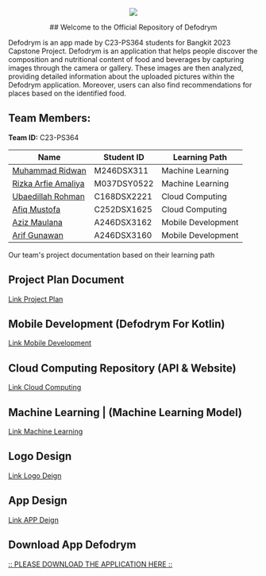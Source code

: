 <p align="center">
  <img src="https://github.com/Muhammad-Ridwan/Defodrym/assets/103126797/01c83b05-b525-46b1-8bf6-148ba3025f6f">
</p>

<div align="center">
## Welcome to the Official Repository of Defodrym
</div>

Defodrym is an app made by C23-PS364 students for Bangkit 2023 Capstone Project.
Defodrym is an application that helps people discover the composition and nutritional content of food and beverages by capturing images through the camera or gallery. These images are then analyzed, providing detailed information about the uploaded pictures within the Defodrym application. Moreover, users can also find recommendations for places based on the identified food. 

## Team Members:
**Team ID:** C23-PS364

<div align="center">

| Name                                                 | Student ID    | Learning Path        |
| ---------------------------------------------------- | ------------- | -------------------- |
| [Muhammad Ridwan](https://github.com/Muhammad-Ridwan) | M246DSX311    | Machine Learning     |
| [Rizka Arfie Amaliya](https://github.com/)            | M037DSY0522   | Machine Learning     |
| [Ubaedillah Rohman](https://github.com/kacung110)     | C168DSX2221   | Cloud Computing      |
| [Afiq Mustofa](https://github.com/afiqmustofa)        | C252DSX1625   | Cloud Computing      |
| [Aziz Maulana ](https://github.com/Azizmaulana200511084) | A246DSX3162 | Mobile Development   |
| [Arif Gunawan](https://github.com/arifge03)           | A246DSX3160   | Mobile Development   |

</div>


Our team's project documentation based on their learning path
## Project Plan Document
[Link Project Plan ](https://drive.google.com/file/d/1_AQ7knKNp0NVfKkJe5GhG-PHpi1p8VaR/view?usp=sharing)

## Mobile Development (Defodrym For Kotlin)
[Link Mobile Development](https://github.com/Muhammad-Ridwan/Defodrym/tree/main/MobileDevelopment)

## Cloud Computing Repository (API & Website)
[Link Cloud Computing](https://github.com/Muhammad-Ridwan/Defodrym/tree/main/CloudComputing)

## Machine Learning | (Machine Learning Model)
[Link Machine Learning](https://github.com/Muhammad-Ridwan/Defodrym/tree/main/MachineLearning)

## Logo Design
[Link Logo Deign](https://www.figma.com/file/F8nH9xO6IKJoldM10vWcBD/defodrym?type=design&node-id=1%3A5&t=OSCVbbq2RgJdnKrB-1)

## App Design
[Link APP Deign](https://www.figma.com/file/F8nH9xO6IKJoldM10vWcBD/defodrym?type=design&node-id=0%3A1&t=OSCVbbq2RgJdnKrB-1)

## Download App Defodrym
[:: PLEASE DOWNLOAD THE APPLICATION HERE ::](https://drive.google.com/file/d/1_aU_N3Wx0OG8WKD99HEXeDk2pCnIxxC6/view?usp=drive_link)
